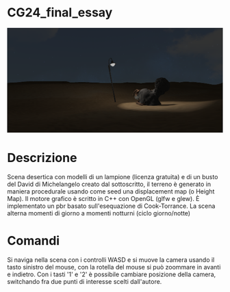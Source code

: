 # CG24_final_essay
![alt text](https://github.com/DavideFantasia/CG24_final_essay/blob/main/screenshots/Screenshot%202024-08-10%20143143.png?raw=true)
##
# Descrizione
Scena desertica con modelli di un lampione (licenza gratuita) e di un busto del David di Michelangelo creato dal sottoscritto, il terreno è generato in maniera procedurale usando come seed una displacement map (o Height Map). Il motore grafico è scritto in C++ con OpenGL (glfw e glew).
È implementato un pbr basato sull'esequazione di Cook-Torrance. La scena alterna momenti di giorno a momenti notturni (ciclo giorno/notte)
# Comandi
Si naviga nella scena con i controlli WASD e si muove la camera usando il tasto sinistro del mouse, con la rotella del mouse si può zoommare in avanti e indietro. Con i tasti '1' e '2' è possibile cambiare posizione della camera, switchando fra due punti di interesse scelti dall'autore.
